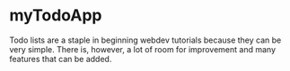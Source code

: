 # myTodoApp
Todo lists are a staple in beginning webdev tutorials because they can be very simple. There is, however, a lot of room for improvement and many features that can be added.
